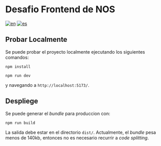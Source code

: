 # Desafio Frontend de NOS

[![en](https://img.shields.io/badge/lang-en-green.svg)](https://github.com/pillowpilot/nos_frontend_challenge/blob/main/README.md)
[![es](https://img.shields.io/badge/lang-es-green.svg)](https://github.com/pillowpilot/nos_frontend_challenge/blob/main/README.es.md)

## Probar Localmente

Se puede probar el proyecto localmente ejecutando los siguientes comandos:

```shell
npm install
```

```shell
npm run dev
```

y navegando a `http://localhost:5173/`.

## Despliege

Se puede generar el _bundle_ para produccion con:

```shell
npm run build
```

La salida debe estar en el directorio `dist/`. Actualmente, el _bundle_ pesa menos de 140kb, entonces no es necesario recurrir a _code splitting_.
